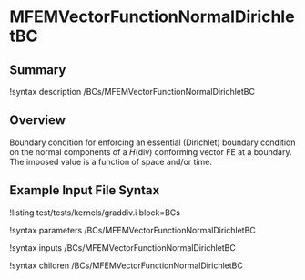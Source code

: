 # MFEMVectorFunctionNormalDirichletBC

## Summary

!syntax description /BCs/MFEMVectorFunctionNormalDirichletBC

## Overview

Boundary condition for enforcing an essential (Dirichlet) boundary condition on the normal
components of a $H(\mathrm{div})$ conforming vector FE at a boundary. The imposed value is
a function of space and/or time.

## Example Input File Syntax

!listing test/tests/kernels/graddiv.i block=BCs

!syntax parameters /BCs/MFEMVectorFunctionNormalDirichletBC

!syntax inputs /BCs/MFEMVectorFunctionNormalDirichletBC

!syntax children /BCs/MFEMVectorFunctionNormalDirichletBC
